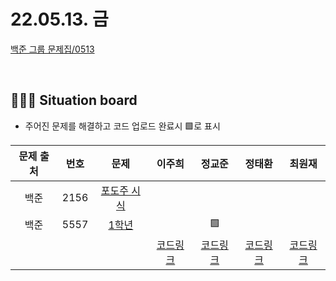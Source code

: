 # 22.05.13. 금

[백준 그룹 문제집/0513](https://www.acmicpc.net/group/workbook/view/13701/45239)

</br>

## 🧑🏽‍💻 Situation board
- 주어진 문제를 해결하고 코드 업로드 완료시 🟩로 표시

|문제 출처|번호|문제|이주희|정교준|정태환|최원재
|:-:|:-:|:-:|:-:|:-:|:-:|:-:
|백준|2156|[포도주 시식](https://www.acmicpc.net/problem/2156)|||||
|백준|5557|[1학년](https://www.acmicpc.net/problem/5557)||🟩|||
||||[코드링크](이주희/README.md)|[코드링크](정교준/README.md)|[코드링크](정태환/README.md)|[코드링크](최원재/README.md)|
